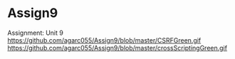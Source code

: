 # Assign9
Assignment: Unit 9
https://github.com/agarc055/Assign9/blob/master/CSRFGreen.gif
https://github.com/agarc055/Assign9/blob/master/crossScriptingGreen.gif
